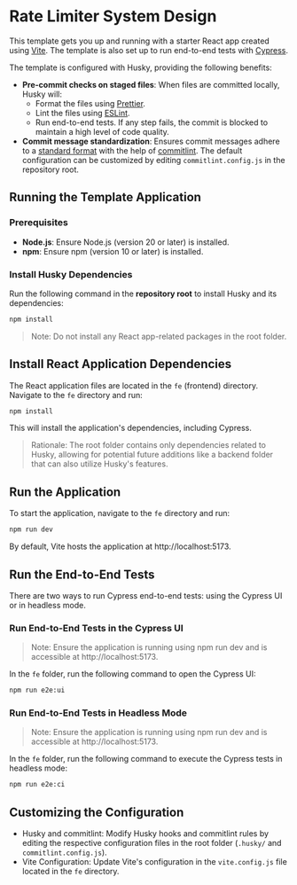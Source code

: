 # Rate Limiter System Design

This template gets you up and running with a starter React app created using [Vite](https://vite.dev/guide/). The template is also set up to run end-to-end tests with [Cypress](https://www.cypress.io/).

The template is configured with Husky, providing the following benefits:

- **Pre-commit checks on staged files**: When files are committed locally, Husky will:
  - Format the files using [Prettier](https://prettier.io/).
  - Lint the files using [ESLint](https://eslint.org/).
  - Run end-to-end tests.
    If any step fails, the commit is blocked to maintain a high level of code quality.
- **Commit message standardization**: Ensures commit messages adhere to a [standard format](https://commitlint.js.org/concepts/commit-conventions.html) with the help of [commitlint](https://commitlint.js.org/). The default configuration can be customized by editing `commitlint.config.js` in the repository root.

## Running the Template Application

### Prerequisites

- **Node.js**: Ensure Node.js (version 20 or later) is installed.
- **npm**: Ensure npm (version 10 or later) is installed.

### Install Husky Dependencies

Run the following command in the **repository root** to install Husky and its dependencies:

```bash
npm install
```

> Note: Do not install any React app-related packages in the root folder.

## Install React Application Dependencies

The React application files are located in the `fe` (frontend) directory. Navigate to the `fe` directory and run:

```bash
npm install
```

This will install the application's dependencies, including Cypress.

> Rationale: The root folder contains only dependencies related to Husky, allowing for potential future additions like a backend folder that can also utilize Husky's features.

## Run the Application

To start the application, navigate to the `fe` directory and run:

```bash
npm run dev
```

By default, Vite hosts the application at http://localhost:5173.

## Run the End-to-End Tests

There are two ways to run Cypress end-to-end tests: using the Cypress UI or in headless mode.

### Run End-to-End Tests in the Cypress UI

> Note: Ensure the application is running using npm run dev and is accessible at http://localhost:5173.

In the `fe` folder, run the following command to open the Cypress UI:

```bash
npm run e2e:ui
```

### Run End-to-End Tests in Headless Mode

> Note: Ensure the application is running using npm run dev and is accessible at http://localhost:5173.

In the `fe` folder, run the following command to execute the Cypress tests in headless mode:

```bash
npm run e2e:ci
```

## Customizing the Configuration

- Husky and commitlint: Modify Husky hooks and commitlint rules by editing the respective configuration files in the
  root folder (`.husky/` and `commitlint.config.js`).
- Vite Configuration: Update Vite's configuration in the `vite.config.js` file located in the `fe` directory.

